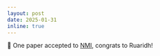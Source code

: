 ```yaml
---
layout: post
date: 2025-01-31
inline: true
---
```


🎉 One paper accepted to [NMI](https://www.nature.com/natmachintell/), congrats to Ruaridh!
